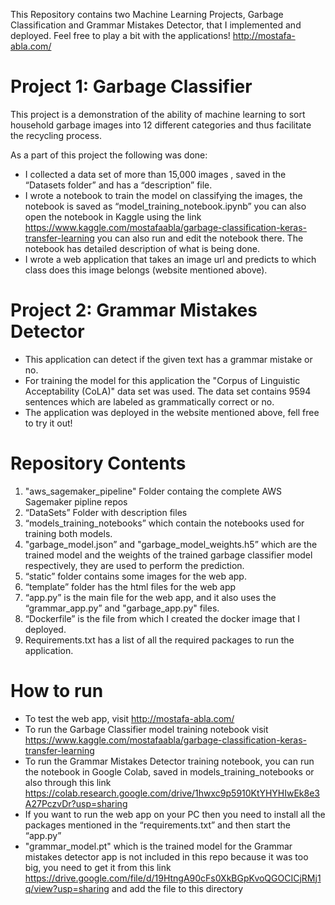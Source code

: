 This Repository contains two Machine Learning Projects, Garbage Classification and Grammar Mistakes Detector, that I implemented and deployed. Feel free to play a bit with the applications! http://mostafa-abla.com/

# Project 1: Garbage Classifier
This project is a demonstration of the ability of machine learning to sort household garbage images into 12 different categories and thus facilitate the recycling process.

As a part of this project the following was done:
-	I collected a data set of more than 15,000 images , saved in the “Datasets folder” and has a “description” file.
-	I wrote a notebook to train the model on classifying the images, the notebook is saved as “model_training_notebook.ipynb” you can also open the notebook in Kaggle using the link https://www.kaggle.com/mostafaabla/garbage-classification-keras-transfer-learning you can also run and edit the notebook there. The notebook has detailed description of what is being done.
-	I wrote a web application that takes an image url and predicts to which class does this image belongs (website mentioned above).

# Project 2: Grammar Mistakes Detector
- This application can detect if the given text has a grammar mistake or no.
- For training the model for this application  the "Corpus of Linguistic Acceptability (CoLA)" data set was used. The data set contains 9594 sentences which are labeled as grammatically correct or no.
- The application was deployed in the website mentioned above, fell free to try it out!

# Repository Contents
1.	"aws_sagemaker_pipeline" Folder containg the complete AWS Sagemaker pipline repos
2.	“DataSets” Folder with description files
3.	“models_training_notebooks” which contain the notebooks used for training both models. 
4.	"garbage_model.json” and "garbage_model_weights.h5” which are the trained model and the weights of the trained garbage classifier model respectively, they are used to perform the prediction.
5.	“static” folder contains some images for the web app.
6.	“template” folder has the html files for the web app
7.	“app.py” is the main file for the web app, and it also uses the “grammar_app.py” and "garbage_app.py" files.
8.	“Dockerfile” is the file from which I created the docker image that I deployed.
9.	Requirements.txt has a list of all the required packages to run the application.

# How to run
-	To test the web app, visit http://mostafa-abla.com/
-	To run the Garbage Classifier model training notebook visit https://www.kaggle.com/mostafaabla/garbage-classification-keras-transfer-learning
-   To run the Grammar Mistakes Detector training notebook, you can run the notebook in Google Colab, saved in models_training_notebooks or also through this link https://colab.research.google.com/drive/1hwxc9p5910KtYHYHIwEk8e3A27PczvDr?usp=sharing
-	If you want to run the web app on your PC then you need to install all the packages mentioned in the “requirements.txt” and then start the “app.py”
-  "grammar_model.pt" which is the trained model for the Grammar mistakes detector app is not included in this repo because it was too big, you need to get it from this link https://drive.google.com/file/d/19HtngA90cFs0XkBGpKvoQGOCICjRMj1q/view?usp=sharing and add the file to this directory